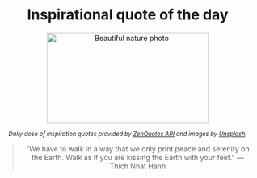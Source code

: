 
<div align="center">

# Inspirational quote of the day

<img src="./data/photo.jpeg" alt="Beautiful nature photo" width="320" height="180">

<sub><i>Daily dose of inspiration quotes provided by [ZenQuotes API](https://zenquotes.io/) and images by [Unsplash](https://unsplash.com/).</i></sub>


<blockquote>&ldquo;We have to walk in a way that we only print peace and serenity on the Earth. Walk as if you are kissing the Earth with your feet.&rdquo; &mdash; <footer>Thich Nhat Hanh</footer></blockquote>

</div>
